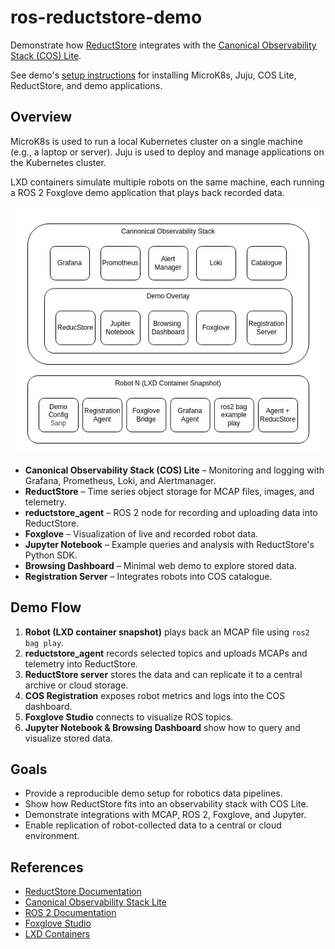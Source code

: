 # ros-reductstore-demo

Demonstrate how [ReductStore](https://www.reduct.store) integrates with the [Canonical Observability Stack (COS) Lite](https://charmhub.io/topics/canonical-observability-stack/editions/lite).

See demo's [setup instructions](docs/setup.md) for installing MicroK8s, Juju, COS Lite, ReductStore, and demo applications.

## Overview

MicroK8s is used to run a local Kubernetes cluster on a single machine (e.g., a laptop or server). Juju is used to deploy and manage applications on the Kubernetes cluster. 

LXD containers simulate multiple robots on the same machine, each running a ROS 2 Foxglove demo application that plays back recorded data.

![Diagram](docs/diagram.drawio.png)

- **Canonical Observability Stack (COS) Lite** – Monitoring and logging with Grafana, Prometheus, Loki, and Alertmanager.
- **ReductStore** – Time series object storage for MCAP files, images, and telemetry.
- **reductstore_agent** – ROS 2 node for recording and uploading data into ReductStore.
- **Foxglove** – Visualization of live and recorded robot data.
- **Jupyter Notebook** – Example queries and analysis with ReductStore's Python SDK.
- **Browsing Dashboard** – Minimal web demo to explore stored data.
- **Registration Server** – Integrates robots into COS catalogue.

## Demo Flow

1. **Robot (LXD container snapshot)** plays back an MCAP file using `ros2 bag play`.
2. **reductstore_agent** records selected topics and uploads MCAPs and telemetry into ReductStore.
3. **ReductStore server** stores the data and can replicate it to a central archive or cloud storage.
4. **COS Registration** exposes robot metrics and logs into the COS dashboard.
5. **Foxglove Studio** connects to visualize ROS topics.
6. **Jupyter Notebook & Browsing Dashboard** show how to query and visualize stored data.

## Goals

- Provide a reproducible demo setup for robotics data pipelines.
- Show how ReductStore fits into an observability stack with COS Lite.
- Demonstrate integrations with MCAP, ROS 2, Foxglove, and Jupyter.
- Enable replication of robot-collected data to a central or cloud environment.

## References

- [ReductStore Documentation](https://reduct.store/docs)
- [Canonical Observability Stack Lite](https://charmhub.io/topics/canonical-observability-stack/editions/lite)
- [ROS 2 Documentation](https://docs.ros.org)
- [Foxglove Studio](https://foxglove.dev)
- [LXD Containers](https://canonical.com/lxd)
